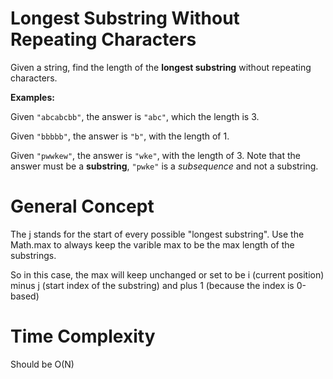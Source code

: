 # Longest Substring Without Repeating Characters

Given a string, find the length of the **longest substring** without repeating characters.

**Examples:**

Given `"abcabcbb"`, the answer is `"abc"`, which the length is 3.

Given `"bbbbb"`, the answer is `"b"`, with the length of 1.

Given `"pwwkew"`, the answer is `"wke"`, with the length of 3. Note that the answer must be a **substring**, `"pwke"` is a *subsequence* and not a substring.

# General Concept
The j stands for the start of every possible "longest substring". Use the Math.max to always keep the varible max to be the max length of the substrings. 

So in this case, the max will keep unchanged or set to be i (current position) minus j (start index of the substring) and plus 1 (because the index is 0-based)

# Time Complexity

Should be O(N)



